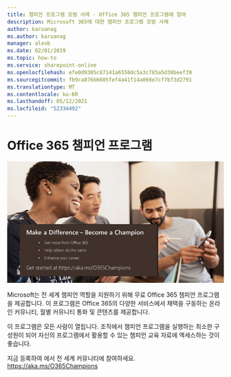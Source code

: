```yaml
---
title: 챔피언 프로그램 모범 사례 - Office 365 챔피언 프로그램에 참여
description: Microsoft 365에 대한 챔피언 프로그램 모범 사례
author: karuanag
ms.author: karuanag
manager: alexb
ms.date: 02/01/2019
ms.topic: how-to
ms.service: sharepoint-online
ms.openlocfilehash: efe0d9305c87141a6550dc5a3c785a5d38beef39
ms.sourcegitcommit: fb9ca876b6605fef4a41f14a069e7cf7bf3d2791
ms.translationtype: MT
ms.contentlocale: ko-KR
ms.lasthandoff: 05/12/2021
ms.locfileid: "52334492"
---
```

# <a name="office-365-champions-program"></a>Office 365 챔피언 프로그램 

![차이를 챔피언이 되기](media/makeadifference.png)

Microsoft는 전 세계 챔피언 역할을 지원하기 위해 무료 Office 365 챔피언 프로그램을 제공합니다.  이 프로그램은 Office 365의 다양한 서비스에서 채택을 구동하는 온라인 커뮤니티, 월별 커뮤니티 통화 및 콘텐츠를 제공합니다.

이 프로그램은 모든 사람이 열립니다.  조직에서 챔피언 프로그램을 실행하는 최소한 구성원이 되어 자신의 프로그램에서 활용할 수 있는 챔피언 교육 자료에 액세스하는 것이 좋습니다. 

지금 등록하여 에서 전 세계 커뮤니티에 참여하세요. https://aka.ms/O365Champions  
